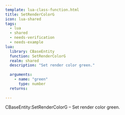 ```yaml
---
template: lua-class-function.html
title: SetRenderColorG
icon: lua-shared
tags:
  - lua
  - shared
  - needs-verification
  - needs-example
lua:
  library: CBaseEntity
  function: SetRenderColorG
  realm: shared
  description: "Set render color green."
  
  arguments:
    - name: "green"
      type: number
  returns:
    
---
```


<div class="lua__search__keywords">
CBaseEntity:SetRenderColorG &#x2013; Set render color green.
</div>
